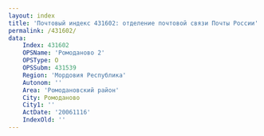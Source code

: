 ```yaml
---
layout: index
title: 'Почтовый индекс 431602: отделение почтовой связи Почты России'
permalink: /431602/
data:
    Index: 431602
    OPSName: 'Ромоданово 2'
    OPSType: О
    OPSSubm: 431539
    Region: 'Мордовия Республика'
    Autonom: ''
    Area: 'Ромодановский район'
    City: Ромоданово
    City1: ''
    ActDate: '20061116'
    IndexOld: ''
---
```

